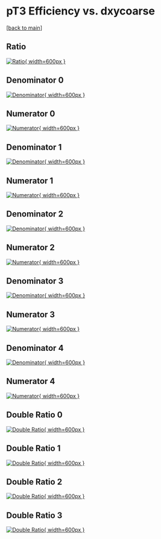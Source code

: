 # pT3 Efficiency vs. dxycoarse

[[back to main](./)]



## Ratio

[![Ratio](../mtv/var/pT3_loweta_13_-1_eff_dxycoarse.png){ width=600px }](../mtv/var/pT3_loweta_13_-1_eff_dxycoarse.pdf)

## Denominator 0

[![Denominator](../mtv/den/pT3_loweta_13_-1_eff_dxycoarse_den0.png){ width=600px }](../mtv/den/pT3_loweta_13_-1_eff_dxycoarse_den0.pdf)

## Numerator 0

[![Numerator](../mtv/num/pT3_loweta_13_-1_eff_dxycoarse_num0.png){ width=600px }](../mtv/num/pT3_loweta_13_-1_eff_dxycoarse_num0.pdf)

## Denominator 1

[![Denominator](../mtv/den/pT3_loweta_13_-1_eff_dxycoarse_den1.png){ width=600px }](../mtv/den/pT3_loweta_13_-1_eff_dxycoarse_den1.pdf)

## Numerator 1

[![Numerator](../mtv/num/pT3_loweta_13_-1_eff_dxycoarse_num1.png){ width=600px }](../mtv/num/pT3_loweta_13_-1_eff_dxycoarse_num1.pdf)

## Denominator 2

[![Denominator](../mtv/den/pT3_loweta_13_-1_eff_dxycoarse_den2.png){ width=600px }](../mtv/den/pT3_loweta_13_-1_eff_dxycoarse_den2.pdf)

## Numerator 2

[![Numerator](../mtv/num/pT3_loweta_13_-1_eff_dxycoarse_num2.png){ width=600px }](../mtv/num/pT3_loweta_13_-1_eff_dxycoarse_num2.pdf)

## Denominator 3

[![Denominator](../mtv/den/pT3_loweta_13_-1_eff_dxycoarse_den3.png){ width=600px }](../mtv/den/pT3_loweta_13_-1_eff_dxycoarse_den3.pdf)

## Numerator 3

[![Numerator](../mtv/num/pT3_loweta_13_-1_eff_dxycoarse_num3.png){ width=600px }](../mtv/num/pT3_loweta_13_-1_eff_dxycoarse_num3.pdf)

## Denominator 4

[![Denominator](../mtv/den/pT3_loweta_13_-1_eff_dxycoarse_den4.png){ width=600px }](../mtv/den/pT3_loweta_13_-1_eff_dxycoarse_den4.pdf)

## Numerator 4

[![Numerator](../mtv/num/pT3_loweta_13_-1_eff_dxycoarse_num4.png){ width=600px }](../mtv/num/pT3_loweta_13_-1_eff_dxycoarse_num4.pdf)

## Double Ratio 0

[![Double Ratio](../mtv/ratio/pT3_loweta_13_-1_eff_dxycoarse_ratio0.png){ width=600px }](../mtv/ratio/pT3_loweta_13_-1_eff_dxycoarse_ratio0.pdf)

## Double Ratio 1

[![Double Ratio](../mtv/ratio/pT3_loweta_13_-1_eff_dxycoarse_ratio1.png){ width=600px }](../mtv/ratio/pT3_loweta_13_-1_eff_dxycoarse_ratio1.pdf)

## Double Ratio 2

[![Double Ratio](../mtv/ratio/pT3_loweta_13_-1_eff_dxycoarse_ratio2.png){ width=600px }](../mtv/ratio/pT3_loweta_13_-1_eff_dxycoarse_ratio2.pdf)

## Double Ratio 3

[![Double Ratio](../mtv/ratio/pT3_loweta_13_-1_eff_dxycoarse_ratio3.png){ width=600px }](../mtv/ratio/pT3_loweta_13_-1_eff_dxycoarse_ratio3.pdf)

